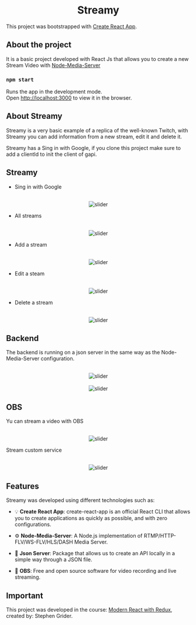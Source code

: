 <h1 align="center">Streamy</h1>

This project was bootstrapped with [Create React App](https://github.com/facebook/create-react-app).

## About the project

It is a basic project developed with React Js that allows you to create a new Stream Video with [Node-Media-Server](https://github.com/illuspas/Node-Media-Server)

### `npm start`

Runs the app in the development mode.\
Open [http://localhost:3000](http://localhost:3000) to view it in the browser.

## About Streamy
Streamy is a very basic example of a replica of the well-known Twitch, with Streamy you can add information from a new stream, edit it and delete it.

Streamy has a Sing in with Google, if you clone this project make sure to add a clientId to init the client of gapi.


## Streamy 

 - Sing in with Google

 <div align="center">
    <br>
    <img src="" alt="slider" width="auto" height="auto" />
    <br>
</div>

- All streams

 <div align="center">
    <br>
    <img src="" alt="slider" width="auto" height="auto" />
    <br>
</div>

- Add a stream

 <div align="center">
    <br>
    <img src="" alt="slider" width="auto" height="auto" />
    <br>
</div>

- Edit a steam

 <div align="center">
    <br>
    <img src="" alt="slider" width="auto" height="auto" />
    <br>
</div>

- Delete a stream

 <div align="center">
    <br>
    <img src="" alt="slider" width="auto" height="auto" />
    <br>
</div>


## Backend

The backend is running on a json server in the same way as the Node-Media-Server configuration.

<div align="center">
    <br>
    <img src="" alt="slider" width="auto" height="auto" />
    <br>
</div>

<div align="center">
    <br>
    <img src="" alt="slider" width="auto" height="auto" />
    <br>
</div>


## OBS

Yu can stream a video with OBS

<div align="center">
    <br>
    <img src="" alt="slider" width="auto" height="auto" />
    <br>
</div>

Stream custom service

<div align="center">
    <br>
    <img src="" alt="slider" width="auto" height="auto" />
    <br>
</div>

## Features

Streamy was developed using different technologies such as:

- :bulb: **Create React App**: create-react-app is an official React CLI that allows you to create applications as quickly as possible, and with zero configurations.

- :gear: **Node-Media-Server**: A Node.js implementation of RTMP/HTTP-FLV/WS-FLV/HLS/DASH Media Server.

-  :incoming_envelope: **Json Server**: Package that allows us to create an API locally in a simple way through a JSON file.

- :iphone: **OBS**: Free and open source software for video recording and live streaming.

## Important

This project was developed in the course: [Modern React with Redux](https://www.udemy.com/course/react-redux/), created by: Stephen Grider.
